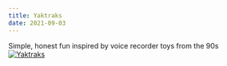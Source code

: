 ```yaml
---
title: Yaktraks
date: 2021-09-03
---
```

Simple, honest fun inspired by voice recorder toys from the 90s  
[![Yaktraks](/assets/yaktraks-icon.png "Go To Yaktraks")](https://sonasapps.github.io/Yaktraks/)  
